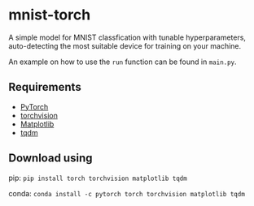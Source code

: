 # mnist-torch
A simple model for MNIST classfication with tunable hyperparameters, auto-detecting the most suitable device for training on your machine.

An example on how to use the `run` function can be found in `main.py`.

## Requirements

- [PyTorch](https://pytorch.org/)
- [torchvision](https://pytorch.org/vision/)
- [Matplotlib](https://matplotlib.org/)
- [tqdm](https://github.com/tqdm/tqdm)

## Download using

pip:
`pip install torch torchvision matplotlib tqdm`

conda: 
`conda install -c pytorch torch torchvision matplotlib tqdm`

